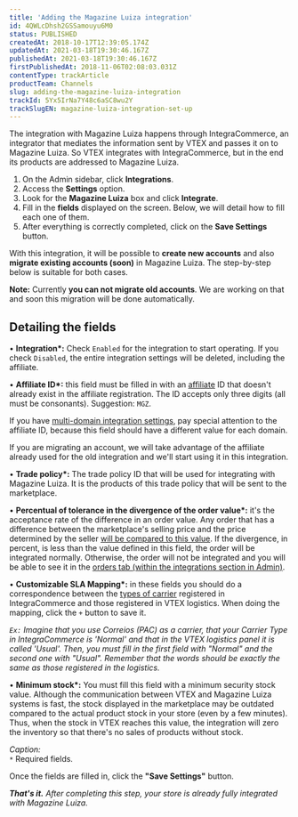 ```yaml
---
title: 'Adding the Magazine Luiza integration'
id: 4QWLcDhsh2GSSamouyu6M0
status: PUBLISHED
createdAt: 2018-10-17T12:39:05.174Z
updatedAt: 2021-03-18T19:30:46.167Z
publishedAt: 2021-03-18T19:30:46.167Z
firstPublishedAt: 2018-11-06T02:08:03.031Z
contentType: trackArticle
productTeam: Channels
slug: adding-the-magazine-luiza-integration
trackId: 5Yx5IrNa7Y48c6aSC8wu2Y
trackSlugEN: magazine-luiza-integration-set-up
---
```


The integration with Magazine Luiza happens through IntegraCommerce, an integrator that mediates the information sent by VTEX and passes it on to Magazine Luiza. So VTEX integrates with IntegraCommerce, but in the end its products are addressed to Magazine Luiza.

1. On the Admin sidebar, click __Integrations__.
2. Access the __Settings__ option.
3. Look for the __Magazine Luiza__ box and click __Integrate__.
4. Fill in the __fields__ displayed on the screen. Below, we will detail how to fill each one of them.
5. After everything is correctly completed, click on the __Save Settings__ button.

With this integration, it will be possible to __create new accounts__ and also __migrate existing accounts (soon)__ in Magazine Luiza. The step-by-step below is suitable for both cases.

<div class="alert alert-warning">
<strong>Note:</strong> Currently <strong>you can not migrate old accounts</strong>. We are working on that and soon this migration will be done automatically.</div>


## Detailing the fields

&bull; __Integration*:__ Check `Enabled` for the integration to start operating. If you check `Disabled`, the entire integration settings will be deleted, including the affiliate.

&bull; __Affiliate ID*:__ this field must be filled in with an [affiliate](/en/faq/what-is-affiliate) ID that doesn't already exist in the affiliate registration. The ID accepts only three digits (all must be consonants). Suggestion: `MGZ`.

If you have [multi-domain integration settings](/en/tutorial/creating-multi-store-multi-domain), pay special attention to the affiliate ID, because this field should have a different value for each domain.

If you are migrating an account, we will take advantage of the affiliate already used for the old integration and we'll start using it in this integration.

&bull; __Trade policy\*:__ The trade policy ID that will be used for integrating with Magazine Luiza. It is the products of this trade policy that will be sent to the marketplace.

&bull; __Percentual of tolerance in the divergence of the order value\*:__ it's the acceptance rate of the difference in an order value. Any order that has a difference between the marketplace's selling price and the price determined by the seller [will be compared to this value](/en/faq/why-was-the-order-closed-with-the-wrong-price). If the divergence, in percent, is less than the value defined in this field, the order will be integrated normally. Otherwise, the order will not be integrated and you will be able to see it in the [orders tab (within the integrations section in Admin)](/en/tutorial/checking-integrations-in-bridge).

&bull; __Customizable SLA Mapping\*:__ in these fields you should do a correspondence between the [types of carrier](/en/tutorial/how-does-the-type-of-delivery-work) registered in IntegraCommerce and those registered in VTEX logistics. When doing the mapping, click the `+` button to save it.

_`Ex:` Imagine that you use Correios (PAC) as a carrier, that your Carrier Type in IntegraCommerce is 'Normal' and that in the VTEX logistics panel it is called 'Usual'. Then, you must fill in the first field with "Normal" and the second one with "Usual". Remember that the words should be exactly the same as those registered in the logistics._

&bull; __Minimum stock\*:__ You must fill this field with a minimum security stock value. Although the communication between VTEX and Magazine Luiza systems is fast, the stock displayed in the marketplace may be outdated compared to the actual product stock in your store (even by a few minutes). Thus, when the stock in VTEX reaches this value, the integration will zero the inventory so that there's no sales of products without stock.

_Caption:_<br />
`*` Required fields.<br />

Once the fields are filled in, click the __"Save Settings"__ button.

*__That's it.__ After completing this step, your store is already fully integrated with Magazine Luiza.*
